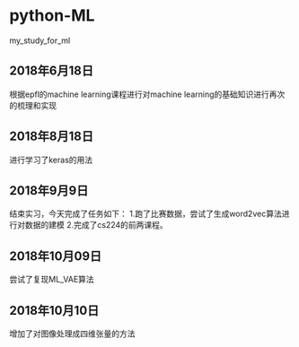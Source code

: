 # python-ML
my_study_for_ml
  
    
      
## 2018年6月18日
根据epfl的machine learning课程进行对machine learning的基础知识进行再次的梳理和实现

## 2018年8月18日
进行学习了keras的用法

## 2018年9月9日
结束实习，今天完成了任务如下：
1.跑了比赛数据，尝试了生成word2vec算法进行对数据的建模
2.完成了cs224的前两课程。

## 2018年10月09日
尝试了复现ML_VAE算法

## 2018年10月10日
增加了对图像处理成四维张量的方法
